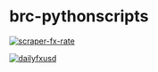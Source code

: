 # brc-pythonscripts
[![scraper-fx-rate](https://github.com/nattanarcilla/brc-pythonscripts/actions/workflows/fxscraper.yml/badge.svg)](https://github.com/nattanarcilla/brc-pythonscripts/actions/workflows/fxscraper.yml)

[![dailyfxusd](https://github.com/nattanarcilla/brc-pythonscripts/actions/workflows/dailyfxusd.yml/badge.svg)](https://github.com/nattanarcilla/brc-pythonscripts/actions/workflows/dailyfxusd.yml)
